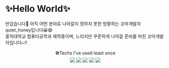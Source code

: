 # ✨Hello World✨

반갑습니다👋 아직 어떤 분야로 나아갈지 정하지 못한 방황하는 꼬마개발자 quiet_honey입니다😀😅  
홍익대학교 컴퓨터공학과 재학중이며, 느리지만 꾸준하게 나아갈 준비를 마친 꼬마개발자입니다~!!



<div align="center">
  🛠Techs I've used least once<br>
  <img src="https://img.shields.io/badge/Python-3776AB?style=flat&logo=Python&logoColor=white" />
  <img src="https://img.shields.io/badge/JavaScript-F7DF1E?style=flat&logo=JavaScript&logoColor=white" />
	<img src="https://img.shields.io/badge/C-A8B9CC?style=flat&logo=C&logoColor=white" />
  <img src="https://img.shields.io/badge/C++-00599C?style=flat&logo=C++&logoColor=white" />
  <img src="https://img.shields.io/badge/Java-007396?style=flat&logo=Java&logoColor=white" />
</div>
